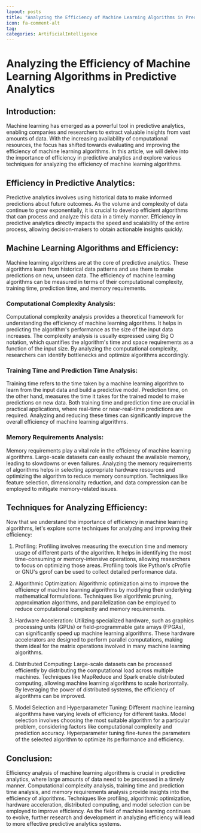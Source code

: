 ```yaml
---
layout: posts
title: "Analyzing the Efficiency of Machine Learning Algorithms in Predictive Analytics"
icon: fa-comment-alt
tag:      
categories: ArtificialIntelligence
---
```



# Analyzing the Efficiency of Machine Learning Algorithms in Predictive Analytics

## Introduction:
Machine learning has emerged as a powerful tool in predictive analytics, enabling companies and researchers to extract valuable insights from vast amounts of data. With the increasing availability of computational resources, the focus has shifted towards evaluating and improving the efficiency of machine learning algorithms. In this article, we will delve into the importance of efficiency in predictive analytics and explore various techniques for analyzing the efficiency of machine learning algorithms.

## Efficiency in Predictive Analytics:
Predictive analytics involves using historical data to make informed predictions about future outcomes. As the volume and complexity of data continue to grow exponentially, it is crucial to develop efficient algorithms that can process and analyze this data in a timely manner. Efficiency in predictive analytics directly impacts the speed and scalability of the entire process, allowing decision-makers to obtain actionable insights quickly.

## Machine Learning Algorithms and Efficiency:
Machine learning algorithms are at the core of predictive analytics. These algorithms learn from historical data patterns and use them to make predictions on new, unseen data. The efficiency of machine learning algorithms can be measured in terms of their computational complexity, training time, prediction time, and memory requirements.

### Computational Complexity Analysis:
Computational complexity analysis provides a theoretical framework for understanding the efficiency of machine learning algorithms. It helps in predicting the algorithm's performance as the size of the input data increases. The complexity analysis is usually expressed using Big O notation, which quantifies the algorithm's time and space requirements as a function of the input size. By analyzing the computational complexity, researchers can identify bottlenecks and optimize algorithms accordingly.

### Training Time and Prediction Time Analysis:
Training time refers to the time taken by a machine learning algorithm to learn from the input data and build a predictive model. Prediction time, on the other hand, measures the time it takes for the trained model to make predictions on new data. Both training time and prediction time are crucial in practical applications, where real-time or near-real-time predictions are required. Analyzing and reducing these times can significantly improve the overall efficiency of machine learning algorithms.

### Memory Requirements Analysis:
Memory requirements play a vital role in the efficiency of machine learning algorithms. Large-scale datasets can easily exhaust the available memory, leading to slowdowns or even failures. Analyzing the memory requirements of algorithms helps in selecting appropriate hardware resources and optimizing the algorithm to reduce memory consumption. Techniques like feature selection, dimensionality reduction, and data compression can be employed to mitigate memory-related issues.

## Techniques for Analyzing Efficiency:
Now that we understand the importance of efficiency in machine learning algorithms, let's explore some techniques for analyzing and improving their efficiency:

1. Profiling: Profiling involves measuring the execution time and memory usage of different parts of the algorithm. It helps in identifying the most time-consuming or memory-intensive operations, allowing researchers to focus on optimizing those areas. Profiling tools like Python's cProfile or GNU's gprof can be used to collect detailed performance data.

2. Algorithmic Optimization: Algorithmic optimization aims to improve the efficiency of machine learning algorithms by modifying their underlying mathematical formulations. Techniques like algorithmic pruning, approximation algorithms, and parallelization can be employed to reduce computational complexity and memory requirements.

3. Hardware Acceleration: Utilizing specialized hardware, such as graphics processing units (GPUs) or field-programmable gate arrays (FPGAs), can significantly speed up machine learning algorithms. These hardware accelerators are designed to perform parallel computations, making them ideal for the matrix operations involved in many machine learning algorithms.

4. Distributed Computing: Large-scale datasets can be processed efficiently by distributing the computational load across multiple machines. Techniques like MapReduce and Spark enable distributed computing, allowing machine learning algorithms to scale horizontally. By leveraging the power of distributed systems, the efficiency of algorithms can be improved.

5. Model Selection and Hyperparameter Tuning: Different machine learning algorithms have varying levels of efficiency for different tasks. Model selection involves choosing the most suitable algorithm for a particular problem, considering factors like computational complexity and prediction accuracy. Hyperparameter tuning fine-tunes the parameters of the selected algorithm to optimize its performance and efficiency.

## Conclusion:
Efficiency analysis of machine learning algorithms is crucial in predictive analytics, where large amounts of data need to be processed in a timely manner. Computational complexity analysis, training time and prediction time analysis, and memory requirements analysis provide insights into the efficiency of algorithms. Techniques like profiling, algorithmic optimization, hardware acceleration, distributed computing, and model selection can be employed to improve efficiency. As the field of machine learning continues to evolve, further research and development in analyzing efficiency will lead to more effective predictive analytics systems.